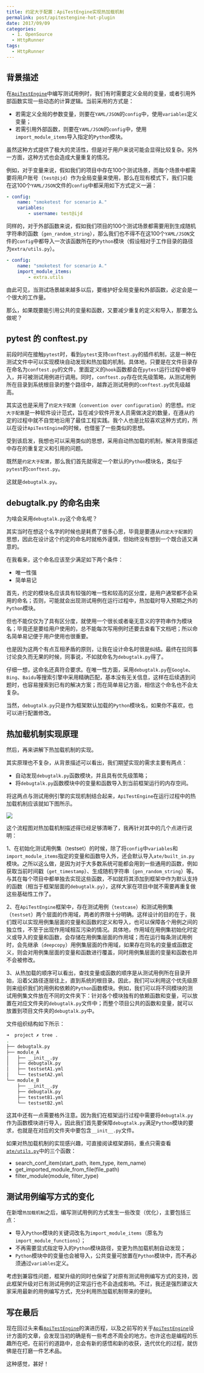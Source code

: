 ```yaml
---
title: 约定大于配置：ApiTestEngine实现热加载机制
permalink: post/apitestengine-hot-plugin
date: 2017/09/09
categories:
  - 1. OpenSource
  - HttpRunner
tags:
  - HttpRunner
---
```


## 背景描述

在[`ApiTestEngine`][ApiTestEngine]中编写测试用例时，我们有时需要定义全局的变量，或者引用外部函数实现一些动态的计算逻辑。当前采用的方式是：

- 若需定义全局的参数变量，则要在`YAML/JSON`的`config`中，使用`variables`定义变量；
- 若需引用外部函数，则要在`YAML/JSON`的`config`中，使用`import_module_items`导入指定的`Python`模块。

虽然这种方式提供了极大的灵活性，但是对于用户来说可能会显得比较复杂。另外一方面，这种方式也会造成大量重复的情况。

例如，对于变量来说，假如我们的项目中存在100个测试场景，而每个场景中都需要将用户账号（`test@ijd`）作为全局变量来使用，那么在现有模式下，我们只能在这100个`YAML/JSON`文件的`config`中都采用如下方式定义一遍：

```yaml
- config:
    name: "smoketest for scenario A."
    variables:
        - username: test@ijd
```

同样的，对于外部函数来说，假如我们项目的100个测试场景都需要用到生成随机字符串的函数（`gen_random_string`），那么我们也不得不在这100个`YAML/JSON`文件的`config`中都导入一次该函数所在的`Python`模块（假设相对于工作目录的路径为`extra/utils.py`）。

```yaml
- config:
    name: "smoketest for scenario A."
    import_module_items:
        - extra.utils
```

由此可见，当测试场景越来越多以后，要维护好全局变量和外部函数，必定会是一个很大的工作量。

那么，如果既要能引用公共的变量和函数，又要减少重复的定义和导入，那要怎么做呢？

## pytest 的 conftest.py

前段时间在接触`pytest`时，看到`pytest`支持`conftest.py`的插件机制，这是一种在测试文件中可以实现模块自动发现和热加载的机制。具体地，只要是在文件目录存在命名为`conftest.py`的文件，里面定义的`hook`函数都会在`pytest`运行过程中被导入，并可被测试用例进行调用。同时，`conftest.py`存在优先级策略，从测试用例所在目录到系统根目录的整个路径中，越靠近测试用例的`conftest.py`优先级越高。

其实这也是采用了`约定大于配置`（`convention over configuration`）的思想。`约定大于配置`是一种软件设计范式，旨在减少软件开发人员需做决定的数量，在遵从约定的过程中就不自觉地沿用了最佳工程实践。我个人也是比较喜欢这种方式的，所以在设计`ApiTestEngine`的时候，也借鉴了一些类似的思想。

受到该启发，我想也可以采用类似的思想，采用自动热加载的机制，解决背景描述中存在的重复定义和引用的问题。

既然是`约定大于配置`，那么我们首先就得定一个默认的`Python`模块名，类似于`pytest`的`conftest.py`。

这就是`debugtalk.py`。

## debugtalk.py 的命名由来

为啥会采用`debugtalk.py`这个命名呢？

其实当时在想这个名字的时候也是耗费了很多心思，毕竟是要遵从`约定大于配置`的思想，因此在设计这个约定的命名时就格外谨慎，但始终没有想到一个既合适又满意的。

在我看来，这个命名应该至少满足如下两个条件：

- 唯一性强
- 简单易记

首先，约定的模块名应该具有较强的唯一性和较高的区分度，是用户通常都不会采用的命名；否则，可能就会出现测试用例在运行过程中，热加载时导入预期之外的`Python`模块。

但也不能仅仅为了具有区分度，就使用一个很长或者毫无意义的字符串作为模块名；毕竟还是要给用户使用的，总不能每次写用例时还要去查看下文档吧；所以命名简单易记便于用户使用也很重要。

也是因为这两个有点互相矛盾的原则，让我在设计命名时很是纠结。最终在拉同事讨论良久而无果的时候，同事说，不如就命名为`debugtalk.py`得了。

仔细一想，这命名还真符合要求。在唯一性方面，采用`debugtalk.py`在`Google`、`Bing`、`Baidu`等搜索引擎中采用精确匹配，基本没有无关信息，这样在后续遇到问题时，也容易搜索到已有的解决方案；而在简单易记方面，相信这个命名也不会太复杂。

当然，`debugtalk.py`只是作为框架默认加载的`Python`模块名，如果你不喜欢，也可以进行配置修改。

## 热加载机制实现原理

然后，再来讲解下热加载机制的实现。

其实原理也不复杂，从背景描述可以看出，我们期望实现的需求主要有两点：

- 自动发现`debugtalk.py`函数模块，并且具有优先级策略；
- 将`debugtalk.py`函数模块中的变量和函数导入到当前框架运行的内存空间。

将这两点与测试用例引擎的实现机制结合起来，`ApiTestEngine`在运行过程中的热加载机制应该就如下图所示。

![](/images/ate-hot-plugin.png)

这个流程图对热加载机制描述得已经足够清晰了，我再针对其中的几个点进行说明：

1、在初始化测试用例集（testset）的时候，除了将`config`中`variables`和`import_module_items`指定的变量和函数导入外，还会默认导入`ate/built_in.py`模块。之所以这么做，是因为对于大多数系统可能都会用到一些通用的函数，例如获取当前时间戳（`get_timestamp`）、生成随机字符串（`gen_random_string`）等。与其在每个项目中都单独去实现这些函数，不如就将其添加到框架中作为默认支持的函数（相当于框架层面的`debugtalk.py`），这样大家在项目中就不需要再重复做这些基础性工作了。

2、在`ApiTestEngine`框架中，存在测试用例（`testcase`）和测试用例集（`testset`）两个层面的作用域，两者的界限十分明确。这样设计的目的在于，我们既可以实现用例集层面的变量和函数的定义和导入，也可以保障各个用例之间的独立性，不至于出现作用域相互污染的情况。具体地，作用域在用例集初始化时定义或导入的变量和函数，会存储在用例集层面的作用域；而在运行每条测试用例时，会先继承（`deepcopy`）用例集层面的作用域，如果存在同名的变量或函数定义，则会对用例集层面的变量和函数进行覆盖，同时用例集层面的变量和函数也并不会被修改。

3、从热加载的顺序可以看出，查找变量或函数的顺序是从测试用例所在目录开始，沿着父路径逐层往上，直到系统的根目录。因此，我们可以利用这个优先级原则来组织我们的用例和依赖的`Python`函数模块。例如，我们可以将不同模块的测试用例集文件放在不同的文件夹下：针对各个模块独有的依赖函数和变量，可以放置在对应文件夹的`debugtalk.py`文件中；而整个项目公共的函数和变量，就可以放置到项目文件夹的`debugtalk.py`中。

文件组织结构如下所示：

```bash
➜  project ✗ tree .
.
├── debugtalk.py
├── module_A
│   ├── __init__.py
│   ├── debugtalk.py
│   ├── testsetA1.yml
│   └── testsetA2.yml
└── module_B
    ├── __init__.py
    ├── debugtalk.py
    ├── testsetB1.yml
    └── testsetB2.yml
```

这其中还有一点需要格外注意。因为我们在框架运行过程中需要将`debugtalk.py`作为函数模块进行导入，因此我们首先要保障`debugtalk.py`满足`Python`模块的要求，也就是在对应的文件夹中要包含`__init__.py`文件。

如果对热加载机制的实现感兴趣，可直接阅读框架源码，重点只需查看[`ate/utils.py`][ate-utils]中的三个函数：

- search_conf_item(start_path, item_type, item_name)
- get_imported_module_from_file(file_path)
- filter_module(module, filter_type)

## 测试用例编写方式的变化

在新增`热加载机制`之后，编写测试用例的方式发生一些改变（优化），主要包括三点：

- 导入`Python`模块的关键词改名为`import_module_items`（原名为`import_module_functions`）；
- 不再需要显式指定导入的`Python`模块路径，变更为热加载机制自动发现；
- `Python`模块中的变量也会被导入，公共变量可放置在`Python`模块中，而不再必须通过`variables`定义。

考虑到兼容性问题，框架升级的同时也保留了对原有测试用例编写方式的支持，因此框架升级对已有测试用例的正常运行也不会造成影响。不过，我还是强烈建议大家采用最新的用例编写方式，充分利用热加载机制带来的便利。

## 写在最后

现在回过头来看[`ApiTestEngine`][ApiTestEngine]的演进历程，以及之前写的关于[`ApiTestEngine`][ApiTestEngine]设计方面的文章，会发现当初的确是有一些考虑不周全的地方。也许这也是编程的乐趣所在吧，在前行的道路中，总会有新的感悟和新的收获，迭代优化的过程，就仿佛是在打磨一件艺术品。

这种感觉，甚好！

[ApiTestEngine]: https://github.com/debugtalk/ApiTestEngine
[ate-utils]: https://github.com/debugtalk/ApiTestEngine/blob/master/ate/utils.py